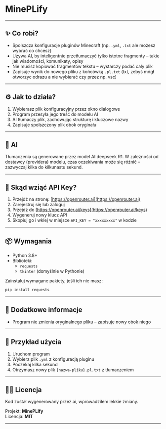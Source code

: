# MinePLify

---

## ✨ Co robi?

- Spolszcza konfiguracje pluginów Minecraft (np. `.yml`, `.txt` ale możesz wybrać co chcesz)
- Używa AI, by inteligentnie przetłumaczyć tylko istotne fragmenty – takie jak wiadomości, komunikaty, opisy
- Nie musisz kopiować fragmentów tekstu – wystarczy podać cały plik
- Zapisuje wynik do nowego pliku z końcówką `.pl.txt` (txt, zebyś mógł otworzyc odrazu a nie wybierać czy przez np. vsc)

---

## ⚙️ Jak to działa?

1. Wybierasz plik konfiguracyjny przez okno dialogowe
2. Program przesyła jego treść do modelu AI
3. AI tłumaczy plik, zachowując strukturę i kluczowe nazwy
4. Zapisuje spolszczony plik obok oryginału

---

## 🧠 AI

Tłumaczenia są generowane przez model AI deepseek R1. W zależności od dostawcy (providera) modelu, czas oczekiwania może się różnić – zazwyczaj kilka do kilkunastu sekund.

---

## 🔑 Skąd wziąć API Key?

1. Przejdź na stronę: [https://openrouter.ai](https://openrouter.ai)
2. Zarejestruj się lub zaloguj
3. Przejdź do [https://openrouter.ai/keys](https://openrouter.ai/keys)
4. Wygeneruj nowy klucz API
5. Skopiuj go i wklej w miejsce `API_KEY = "xxxxxxxxx"` w kodzie

---

## 📦 Wymagania

- Python 3.8+
- Biblioteki:
  - `requests`
  - `tkinter` (domyślnie w Pythonie)

Zainstaluj wymagane pakiety, jeśli ich nie masz:
```bash
pip install requests
```

---

## 🧪 Dodatkowe informacje

- Program nie zmienia oryginalnego pliku – zapisuje nowy obok niego

---

## 📁 Przykład użycia

1. Uruchom program
2. Wybierz plik `.yml` z konfiguracją pluginu
3. Poczekaj kilka sekund
4. Otrzymasz nowy plik `{nazwa-pliku}.pl.txt` z tłumaczeniem

---

## 🧑‍💻 Licencja

Kod został wygenerowany przez ai, wprowadziłem lekkie zmiany.

Projekt: **MinePLify**  
Licencja: **MIT**

---
